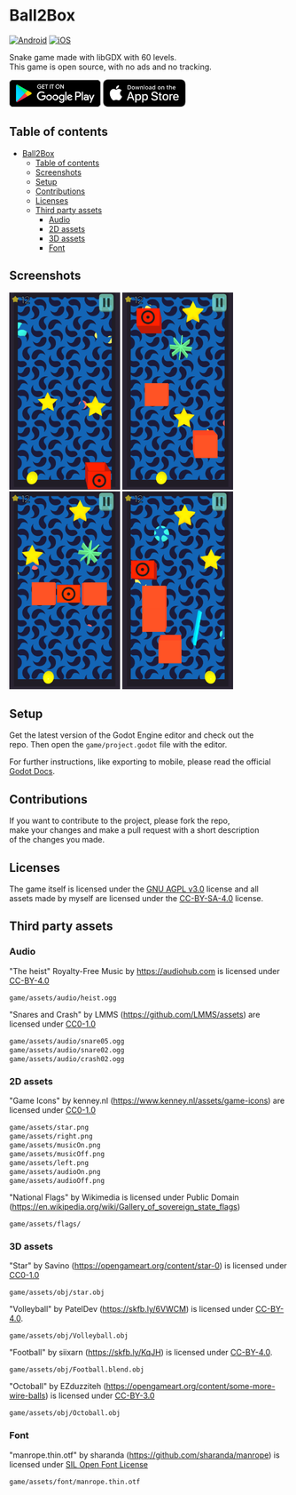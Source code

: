 # Ball2Box
[![Android](https://github.com/dulvui/ball2box/actions/workflows/release-android.yml/badge.svg)](https://github.com/dulvui/ball2box/actions/workflows/release-android.yml)
[![iOS](https://github.com/dulvui/ball2box/actions/workflows/release-ios.yml/badge.svg)](https://github.com/dulvui/ball2box/actions/workflows/release-ios.yml)  

Snake game made with libGDX with 60 levels.  
This game is open source, with no ads and no tracking.

<a href="https://play.google.com/store/apps/details?id=com.salvai.ultimatetoss" target="_blank"><img src="store-images/PlayStore.svg" alt="Get it on Google Play" height="49"></a>
<a href="https://apps.apple.com/us/app/ball2box/id1522604143" target="_blank"><img src="store-images/AppStore.svg" alt="Download on the App Store" height="50" ></a>

## Table of contents
- [Ball2Box](#ball2box)
  - [Table of contents](#table-of-contents)
  - [Screenshots](#screenshots)
  - [Setup](#setup)
  - [Contributions](#contributions)
  - [Licenses](#licenses)
  - [Third party assets](#third-party-assets)
    - [Audio](#audio)
    - [2D assets](#2d-assets)
    - [3D assets](#3d-assets)
    - [Font](#font)

## Screenshots
<div>
  <img src="screenshots/Android-1.png" alt="Level 1" width="200"/>
  <img src="screenshots/Android-2.png" alt="Level 2" width="200"/>
  <img src="screenshots/Android-3.png" alt="Level 3" width="200"/>
  <img src="screenshots/Android-4.png" alt="Level 4" width="200"/>
</div>

## Setup
Get the latest version of the Godot Engine editor and check out the  
repo. Then open the `game/project.godot` file with the editor.

For further instructions, like exporting to mobile, please read the official [Godot Docs](https://docs.godotengine.org/en/stable/).

## Contributions
If you want to contribute to the project, please fork the repo,    
make your changes and make a pull request with a short description  
of the changes you made.

## Licenses
The game itself is licensed under the [GNU AGPL v3.0](LICENSE) license and all  
assets made by myself are licensed under the [CC-BY-SA-4.0](https://creativecommons.org/licenses/by-sa/4.0/) license.


## Third party assets

### Audio

"The heist" Royalty-Free Music by https://audiohub.com is licensed under [CC-BY-4.0](https://creativecommons.org/licenses/by/4.0/)
```
game/assets/audio/heist.ogg
```

"Snares and Crash" by LMMS (https://github.com/LMMS/assets) are licensed under [CC0-1.0](https://creativecommons.org/publicdomain/zero/1.0/)
```
game/assets/audio/snare05.ogg
game/assets/audio/snare02.ogg
game/assets/audio/crash02.ogg
```
### 2D assets


"Game Icons" by kenney.nl (https://www.kenney.nl/assets/game-icons) are licensed under [CC0-1.0](https://creativecommons.org/publicdomain/zero/1.0/)
```
game/assets/star.png
game/assets/right.png
game/assets/musicOn.png
game/assets/musicOff.png
game/assets/left.png
game/assets/audioOn.png
game/assets/audioOff.png
```

"National Flags" by Wikimedia is licensed under Public Domain (https://en.wikipedia.org/wiki/Gallery_of_sovereign_state_flags)
 ```
 game/assets/flags/
 ```

### 3D assets
"Star" by Savino (https://opengameart.org/content/star-0) is licensed under [CC0-1.0](https://creativecommons.org/publicdomain/zero/1.0/)
```
game/assets/obj/star.obj
```

"Volleyball" by PatelDev (https://skfb.ly/6VWCM) is licensed under [CC-BY-4.0](http://creativecommons.org/licenses/by/4.0/).
```
game/assets/obj/Volleyball.obj
```

"Football" by siixarn (https://skfb.ly/KqJH) is licensed under [CC-BY-4.0](http://creativecommons.org/licenses/by/4.0/).
```
game/assets/obj/Football.blend.obj
``` 

"Octoball" by EZduzziteh (https://opengameart.org/content/some-more-wire-balls) is licensed under [CC-BY-3.0](https://creativecommons.org/licenses/by/3.0/)
```
game/assets/obj/Octoball.obj
```

### Font
"manrope.thin.otf" by sharanda (https://github.com/sharanda/manrope) is licensed under [SIL Open Font License](https://scripts.sil.org/cms/scripts/page.php?site_id=nrsi&id=OFL)
```
game/assets/font/manrope.thin.otf
```
